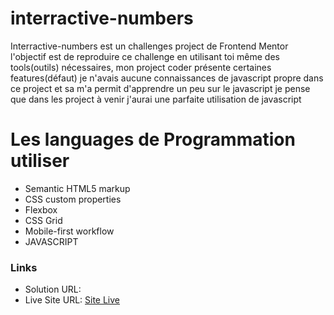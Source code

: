 # interractive-numbers
Interractive-numbers est un challenges project de Frontend Mentor l'objectif est de reproduire ce challenge
en utilisant toi même des tools(outils) nécessaires, mon project coder présente certaines features(défaut) 
je n'avais aucune connaissances de javascript propre dans ce project et sa m'a permit d'apprendre un peu sur le javascript
je pense que dans les project à venir j'aurai une parfaite utilisation de javascript

#  Les languages de Programmation utiliser
- Semantic HTML5 markup
- CSS custom properties
- Flexbox
- CSS Grid
- Mobile-first workflow
- JAVASCRIPT

### Links

- Solution URL: []()
- Live Site URL: [Site Live](https://yankeyange.github.io/interractive-numbers/)
